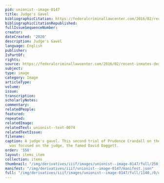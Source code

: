 ```yaml
---
pid: unionist--image-0147
title: Judge's Gavel
bibliographicCitation: https://federalcriminallawcenter.com/2016/02/recent-inmates-death-raises-questions-police-restraint-techniques/gavel-law-concept/
bibliographicCitationRepublished: 
fullIssueSequenceNumber: 
creator: 
dateCreated: '2020'
description: Judge's Gavel
language: English
publisher: 
IsPartOf: 
rights: 
source: https://federalcriminallawcenter.com/2016/02/recent-inmates-death-raises-questions-police-restraint-techniques/gavel-law-concept/
subject: 
type: image
category: Image
articleType: 
volume: 
issue: 
transcription: 
scholarlyNotes: 
commentary: 
relatedPeople: 
featured: 
repeated: 
relatedImage: 
relatedText: unionist--text-0074
relatedTextIssue: 
filename: 
caption: A judge's gavel. This second trial of Prudence Crandall on the Black Law
  was focused on the judge, the famed David Daggett.
order: '558'
layout: items_item
collection: items
thumbnail: "/img/derivatives/iiif/images/unionist--image-0147/full/250,/0/default.jpg"
manifest: "/img/derivatives/iiif/unionist--image-0147/manifest.json"
full: "/img/derivatives/iiif/images/unionist--image-0147/full/1140,/0/default.jpg"
---
```

